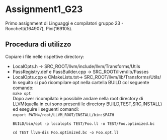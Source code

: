 # Assignment1_G23
Primo assignment di Linguaggi e compilatori gruppo 23 - Ronchetti(164907), Pini(169105).
## Procedura di utilizzo
Copiare i file nelle rispettive directory:
* LocalOpts.h -> SRC_ROOT/llvm/include/llvm/Transforms/Utils
* PassRegistry.def e PassBuilder.cpp -> SRC_ROOT/llvm/lib/Passes
* LocalOpts.cpp e CMakeLists.txt-> SRC_ROOT/llvm/lib/Transforms/Utils/
  In seguito si può ricompilare opt nella cartella BUILD col seguente comando:\
  <code>make opt</code>\
  Dopo aver ricompilato è possibile andare nella root directory di LLVM(quella in cui sono presenti le directory BUILD,TEST,SRC,INSTALL) ed eseguire i seguenti comandi:\
  <code>export PATH=/root/LLVM_ROOT/INSTALL/bin:$PATH\
  BUILD/bin/opt -p localopts TEST/Foo.ll -o TEST/Foo.optimized.bc\
  cd TEST
  llvm-dis Foo.optimized.bc -o Foo.opt.ll </code>
